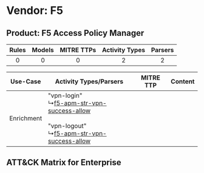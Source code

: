 Vendor: F5
==========
Product: F5 Access Policy Manager
---------------------------------
| Rules | Models | MITRE TTPs | Activity Types | Parsers |
|:-----:|:------:|:----------:|:--------------:|:-------:|
|   0   |   0    |     0      |       2        |    2    |

|  Use-Case  | Activity Types/Parsers    | MITRE TTP | Content    |
|:----------:| ---- | --------- | ---- |
| Enrichment |  "vpn-login"<br> ↳[f5-apm-str-vpn-success-allow](Ps/pC_f5apmstrvpnsuccessallow.md)<br><br> "vpn-logout"<br> ↳[f5-apm-str-vpn-success-allow](Ps/pC_f5apmstrvpnsuccessallow.md)<br> |    | [](RM/r_m_f5_f5_access_policy_manager_Enrichment.md) |

ATT&CK Matrix for Enterprise
----------------------------
